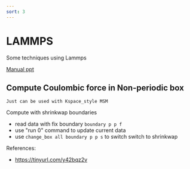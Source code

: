 ```yaml
---
sort: 3
---
```


# LAMMPS
Some techniques using Lammps

[Manual ppt](https://www.osti.gov/servlets/purl/1563110)

## Compute Coulombic force in Non-periodic box

```note
Just can be used with Kspace_style MSM
```

Compute with shrinkwap boundaries
- read data with fix boundary `boundary p p f`
- use "run 0" command to update current data
- use `change_box all boundary p p s` to switch switch to shrinkwap

References:
- https://tinyurl.com/y42bqz2v
